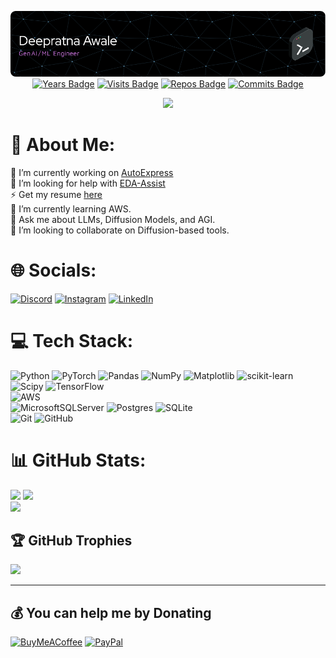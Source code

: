 <div align="center">
  
  ![Header](github-header-image.png)
  [![Years Badge](https://badges.pufler.dev/years/deepratna-awale)](https://badges.pufler.dev)
  [![Visits Badge](https://badges.pufler.dev/visits/deepratna-awale/deepratna-awale)](https://badges.pufler.dev)
  [![Repos Badge](https://badges.pufler.dev/repos/deepratna-awale)](https://badges.pufler.dev)
  [![Commits Badge](https://badges.pufler.dev/commits/yearly/deepratna-awale)](https://badges.pufler.dev)
</div>
<div align="center">
  
  ![](https://quotes-github-readme.vercel.app/api?border=true&type=vertical&theme=latte) 

</div>

# 💫 About Me:
🔭 I’m currently working on [AutoExpress](https://github.com/deepratna-awale/AutoExpress)</br>
🤝 I’m looking for help with [EDA-Assist](https://github.com/deepratna-awale/EDA-Assist)</br>
⚡ Get my resume [here](Resume_Awale_Deepratna.pdf)</br>
🌱 I’m currently learning AWS.</br>
💬 Ask me about LLMs, Diffusion Models, and AGI.</br>
👯 I’m looking to collaborate on Diffusion-based tools.</br>

# 🌐 Socials:
[![Discord](https://img.shields.io/badge/Discord-%237289DA.svg?logo=discord&logoColor=white)](https://discord.gg/https://discord.gg/xhe6TRbjVE) [![Instagram](https://img.shields.io/badge/Instagram-%23E4405F.svg?logo=Instagram&logoColor=white)](https://instagram.com/decently,_,dope) [![LinkedIn](https://img.shields.io/badge/LinkedIn-%230077B5.svg?logo=linkedin&logoColor=white)](https://linkedin.com/in/deepratna-awale) 

# 💻 Tech Stack:
![Python](https://img.shields.io/badge/python-3670A0?style=flat&logo=python&logoColor=ffdd54) ![PyTorch](https://img.shields.io/badge/PyTorch-%23EE4C2C.svg?style=flat&logo=PyTorch&logoColor=white) ![Pandas](https://img.shields.io/badge/pandas-%23150458.svg?style=flat&logo=pandas&logoColor=white) ![NumPy](https://img.shields.io/badge/numpy-%23013243.svg?style=flat&logo=numpy&logoColor=white) ![Matplotlib](https://img.shields.io/badge/Matplotlib-%23ffffff.svg?style=flat&logo=Matplotlib&logoColor=black) ![scikit-learn](https://img.shields.io/badge/scikit--learn-%23F7931E.svg?style=flat&logo=scikit-learn&logoColor=white) ![Scipy](https://img.shields.io/badge/SciPy-%230C55A5.svg?style=flat&logo=scipy&logoColor=%white) ![TensorFlow](https://img.shields.io/badge/TensorFlow-%23FF6F00.svg?style=flat&logo=TensorFlow&logoColor=white) </br> 
![AWS](https://img.shields.io/badge/AWS-%23FF9900.svg?style=flat&logo=amazon-aws&logoColor=white) </br>
![MicrosoftSQLServer](https://img.shields.io/badge/Microsoft%20SQL%20Server-CC2927?style=flat&logo=microsoft%20sql%20server&logoColor=white) ![Postgres](https://img.shields.io/badge/postgres-%23316192.svg?style=flat&logo=postgresql&logoColor=white) ![SQLite](https://img.shields.io/badge/sqlite-%2307405e.svg?style=flat&logo=sqlite&logoColor=white) </br>
![Git](https://img.shields.io/badge/git-%23F05033.svg?style=flat&logo=git&logoColor=white) ![GitHub](https://img.shields.io/badge/github-%23121011.svg?style=flat&logo=github&logoColor=white)

# 📊 GitHub Stats:
![](https://github-readme-stats.vercel.app/api?username=deepratna-awale&theme=transparent&hide_border=false&include_all_commits=true&count_private=true)
![](https://github-readme-streak-stats.herokuapp.com/?user=deepratna-awale&theme=transparent&hide_border=false)<br/>
![](https://github-readme-stats.vercel.app/api/top-langs/?username=deepratna-awale&theme=transparent&hide_border=false&include_all_commits=true&count_private=true&layout=compact)

## 🏆 GitHub Trophies
![](https://github-profile-trophy.vercel.app/?username=deepratna-awale&theme=shadow_red&no-frame=true&no-bg=false&margin-w=4)

---
  ## 💰 You can help me by Donating
  [![BuyMeACoffee](https://img.shields.io/badge/Buy%20Me%20a%20Coffee-ffdd00?style=for-the-badge&logo=buy-me-a-coffee&logoColor=black)](https://awaledeep.wixsite.com/site/donate) [![PayPal](https://img.shields.io/badge/PayPal-00457C?style=for-the-badge&logo=paypal&logoColor=white)](https://paypal.me/deepratnaawale) 
